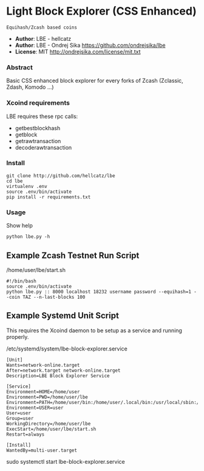 # Light Block Explorer (CSS Enhanced)

    Equihash/Zcash based coins

- __Author__: LBE - hellcatz 
- __Author__: LBE - Ondrej Sika <https://github.com/ondrejsika/lbe>
- __License__: MIT <http://ondrejsika.com/license/mit.txt>


### Abstract

Basic CSS enhanced block explorer for every forks of Zcash (Zclassic, Zdash, Komodo ...)

### Xcoind requirements

LBE requires these rpc calls:

- getbestblockhash
- getblock
- getrawtransaction
- decoderawtransaction


### Install

    git clone http://github.com/hellcatz/lbe
    cd lbe
    virtualenv .env
    source .env/bin/activate
    pip install -r requirements.txt


### Usage

Show help

    python lbe.py -h

## Example Zcash Testnet Run Script

/home/user/lbe/start.sh

    #!/bin/bash
    source .env/bin/activate
    python lbe.py :: 8000 localhost 18232 username password --equihash=1 --coin TAZ --n-last-blocks 100
    
## Example Systemd Unit Script
This requires the Xcoind daemon to be setup as a service and running properly.

/etc/systemd/system/lbe-block-explorer.service    
    
    [Unit]
    Wants=network-online.target
    After=network.target network-online.target
    Description=LBE Block Explorer Service
    
    [Service]
    Environment=HOME=/home/user
    Environment=PWD=/home/user/lbe
    Environment=PATH=/home/user/bin:/home/user/.local/bin:/usr/local/sbin:/usr/local/bin:/usr/sbin:/usr/bin:/sbin:/bin
    Environment=USER=user
    User=user
    Group=user
    WorkingDirectory=/home/user/lbe
    ExecStart=/home/user/lbe/start.sh
    Restart=always
    
    [Install]
    WantedBy=multi-user.target

sudo systemctl start lbe-block-explorer.service

